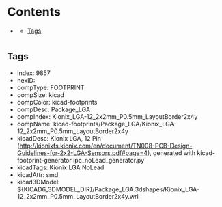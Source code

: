



Contents
========

* [](#)
	* [Tags](#tags)

# 

## Tags

- index: 9857
- hexID: 
- oompType: FOOTPRINT
- oompSize: kicad
- oompColor: kicad-footprints
- oompDesc: Package_LGA
- oompIndex: Kionix_LGA-12_2x2mm_P0.5mm_LayoutBorder2x4y
- oompName: kicad-footprints/Package_LGA/Kionix_LGA-12_2x2mm_P0.5mm_LayoutBorder2x4y
- kicadDesc: Kionix  LGA, 12 Pin (http://kionixfs.kionix.com/en/document/TN008-PCB-Design-Guidelines-for-2x2-LGA-Sensors.pdf#page=4), generated with kicad-footprint-generator ipc_noLead_generator.py
- kicadTags: Kionix LGA NoLead
- kicadAttr: smd
- kicad3DModel: ${KICAD6_3DMODEL_DIR}/Package_LGA.3dshapes/Kionix_LGA-12_2x2mm_P0.5mm_LayoutBorder2x4y.wrl
